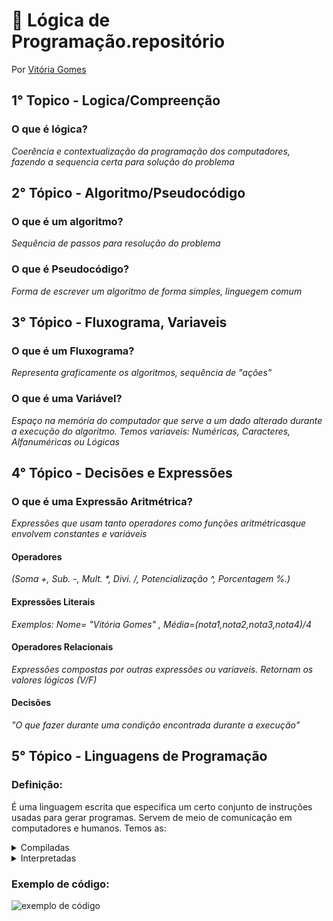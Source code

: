 # :blue_book: Lógica de Programação.repositório
Por [Vitória Gomes](https://github.com/vitoriacgomes)
##  1° Topico - Logica/Compreenção
###  O que é lógica? 
_Coerência e contextualização da programação dos computadores, fazendo a sequencia certa para solução do problema_
##  2° Tópico - Algoritmo/Pseudocódigo
### O que é um algoritmo?  
_Sequência de passos para resolução do problema_
### O que é Pseudocódigo? 
_Forma de escrever um algoritmo de forma simples, linguegem comum_
##  3° Tópico - Fluxograma, Variaveis
### O que é um Fluxograma? 
_Representa graficamente os algoritmos, sequência de "ações"_
### O que é uma Variável?
_Espaço na memória do computador que serve a um dado alterado durante a execução do algoritmo._
_Temos variaveis: Numéricas, Caracteres, Alfanuméricas ou Lógicas_
## 4° Tópico - Decisões e Expressões
### O que é uma Expressão Aritmétrica?
_Expressões que usam tanto operadores como funções aritmétricasque envolvem constantes e variáveis_
#### Operadores
_(Soma +, Sub. -, Mult. *, Divi. /, Potencialização ^, Porcentagem %.)_

#### Expressões Literais
_Exemplos: Nome= "Vitória Gomes" , Média=(nota1,nota2,nota3,nota4)/4_

#### Operadores Relacionais
_Expressões compostas por outras expressões ou variaveis. Retornam os valores lógicos (V/F)_

#### Decisões 
_"O que fazer durante uma condição encontrada durante a execução"_

## 5° Tópico - Linguagens de Programação
### Definição:
É uma linguagem escrita que especifica um certo conjunto de instruções usadas para gerar programas. Servem de meio de comunicação em computadores e humanos. 
Temos as:
<details>
  <summary>Compiladas</summary>Linguagem em que o código fonte é executado diretamente pelo sistema ou pelo processador, depois da tradução pela compilação.
</details>

<details>
  <summary>Interpretadas</summary>Linguagem que o código fonte é executado primeiro por um programa chamado interpretador, depois pelo sistemas operacional ou processador.
</details>

### Exemplo de código:
![exemplo de código](https://user-images.githubusercontent.com/81329027/148220351-042e7a13-d1ee-4779-8b3b-383f2924d8a6.png)

